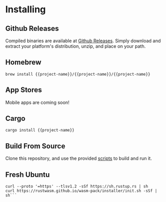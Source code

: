 # Installing

## Github Releases

Compiled binaries are available at [Github Releases](https://github.com/{{project-name}}/{{project-name}}/releases). Simply download and extract your platform's distribution, unzip, and place on your path.

## Homebrew

`brew install {{project-name}}/{{project-name}}/{{project-name}}`

## App Stores

Mobile apps are coming soon!

## Cargo

`cargo install {{project-name}}`

## Build From Source

Clone this repository, and use the provided [scripts](scripts.md) to build and run it.

## Fresh Ubuntu

```sudo apt-get install -y build-essential git curl nodejs npm libwebkit2gtk-4.0-dev
curl --proto '=https' --tlsv1.2 -sSf https://sh.rustup.rs | sh
curl https://rustwasm.github.io/wasm-pack/installer/init.sh -sSf | sh```
